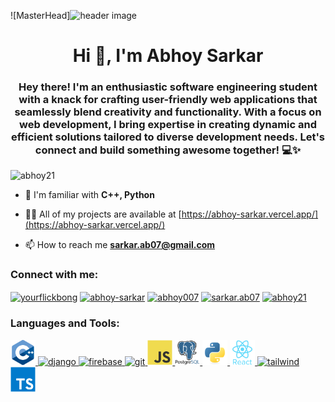 ![MasterHead]<img src="https://pin.it/7bAuef3MD" alt="header image" />

<h1 align="center">Hi 👋, I'm Abhoy Sarkar</h1>
<h3 align="center">Hey there! I'm an enthusiastic software engineering student with a knack for crafting user-friendly web applications that seamlessly blend creativity and functionality. With a focus on web development, I bring expertise in creating dynamic and efficient solutions tailored to diverse development needs. Let's connect and build something awesome together! 💻✨</h3>

<p align="left"> <img src="https://komarev.com/ghpvc/?username=abhoy21&label=Profile%20views&color=0e75b6&style=flat" alt="abhoy21" /> </p>

- 🔭 I'm familiar with **C++, Python**

- 👨‍💻 All of my projects are available at [https://abhoy-sarkar.vercel.app/](https://abhoy-sarkar.vercel.app/)

- 📫 How to reach me **sarkar.ab07@gmail.com**

<h3 align="left">Connect with me:</h3>
<p align="left">
<a href="https://twitter.com/yourflickbong" target="blank"><img align="center" src="https://raw.githubusercontent.com/rahuldkjain/github-profile-readme-generator/master/src/images/icons/Social/twitter.svg" alt="yourflickbong" height="30" width="40" /></a>
<a href="https://linkedin.com/in/abhoy-sarkar" target="blank"><img align="center" src="https://raw.githubusercontent.com/rahuldkjain/github-profile-readme-generator/master/src/images/icons/Social/linked-in-alt.svg" alt="abhoy-sarkar" height="30" width="40" /></a>
<a href="https://www.codechef.com/users/abhoy007" target="blank"><img align="center" src="https://cdn.jsdelivr.net/npm/simple-icons@3.1.0/icons/codechef.svg" alt="abhoy007" height="30" width="40" /></a>
<a href="https://codeforces.com/profile/sarkar.ab07" target="blank"><img align="center" src="https://raw.githubusercontent.com/rahuldkjain/github-profile-readme-generator/master/src/images/icons/Social/codeforces.svg" alt="sarkar.ab07" height="30" width="40" /></a>
<a href="https://www.leetcode.com/abhoy21" target="blank"><img align="center" src="https://raw.githubusercontent.com/rahuldkjain/github-profile-readme-generator/master/src/images/icons/Social/leet-code.svg" alt="abhoy21" height="30" width="40" /></a>
</p>

<h3 align="left">Languages and Tools:</h3>
<p align="left"> <a href="https://www.w3schools.com/cpp/" target="_blank" rel="noreferrer"> <img src="https://raw.githubusercontent.com/devicons/devicon/master/icons/cplusplus/cplusplus-original.svg" alt="cplusplus" width="40" height="40"/> </a> <a href="https://www.djangoproject.com/" target="_blank" rel="noreferrer"> <img src="https://cdn.worldvectorlogo.com/logos/django.svg" alt="django" width="40" height="40"/> </a> <a href="https://firebase.google.com/" target="_blank" rel="noreferrer"> <img src="https://www.vectorlogo.zone/logos/firebase/firebase-icon.svg" alt="firebase" width="40" height="40"/> </a> <a href="https://git-scm.com/" target="_blank" rel="noreferrer"> <img src="https://www.vectorlogo.zone/logos/git-scm/git-scm-icon.svg" alt="git" width="40" height="40"/> </a> <a href="https://developer.mozilla.org/en-US/docs/Web/JavaScript" target="_blank" rel="noreferrer"> <img src="https://raw.githubusercontent.com/devicons/devicon/master/icons/javascript/javascript-original.svg" alt="javascript" width="40" height="40"/> </a> <a href="https://www.postgresql.org" target="_blank" rel="noreferrer"> <img src="https://raw.githubusercontent.com/devicons/devicon/master/icons/postgresql/postgresql-original-wordmark.svg" alt="postgresql" width="40" height="40"/> </a> <a href="https://www.python.org" target="_blank" rel="noreferrer"> <img src="https://raw.githubusercontent.com/devicons/devicon/master/icons/python/python-original.svg" alt="python" width="40" height="40"/> </a> <a href="https://reactjs.org/" target="_blank" rel="noreferrer"> <img src="https://raw.githubusercontent.com/devicons/devicon/master/icons/react/react-original-wordmark.svg" alt="react" width="40" height="40"/> </a> <a href="https://tailwindcss.com/" target="_blank" rel="noreferrer"> <img src="https://www.vectorlogo.zone/logos/tailwindcss/tailwindcss-icon.svg" alt="tailwind" width="40" height="40"/> </a> <a href="https://www.typescriptlang.org/" target="_blank" rel="noreferrer"> <img src="https://raw.githubusercontent.com/devicons/devicon/master/icons/typescript/typescript-original.svg" alt="typescript" width="40" height="40"/> </a> </p>
